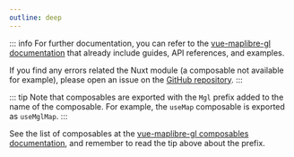```yaml
---
outline: deep
---
```


::: info
For further documentation, you can refer to the [vue-maplibre-gl documentation](https://indoorequal.github.io/vue-maplibre-gl/examples/use-map.html) that already include guides, API references, and examples.

If you find any errors related the Nuxt module (a composable not available for example), please open an issue on the [GitHub repository](https://github.com/marr/nuxt-maplibre).
:::

::: tip
Note that composables are exported with the `Mgl` prefix added to the name of the composable. For example, the `useMap` composable is exported as `useMglMap`.
:::

See the list of composables at the [vue-maplibre-gl composables documentation](https://indoorequal.github.io/vue-maplibre-gl/api/composables.html), and remember to read the tip above about the prefix.